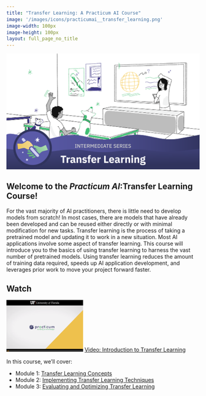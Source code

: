 ```yaml
---
title: "Transfer Learning: A Practicum AI Course"
image: '/images/icons/practicumai__transfer_learning.png'
image-width: 100px
image-height: 100px
layout: full_page_no_title
---
```


![Transfer Learning Course banner](/images/transfer_learning_course_banner.png)

## Welcome to the *Practicum AI*:Transfer Learning Course! 

For the vast majority of AI practitioners, there is little need to develop models from scratch! In most cases, there are models that have already been developed and can be reused either directly or with minimal modification for new tasks. Transfer learning is the process of taking a pretrained model and updating it to work in a new situation. Most AI applications involve some aspect of transfer learning. This course will introduce you to the basics of using transfer learning to harness the vast number of pretrained models. Using transfer learning reduces the amount of training data required, speeds up AI application development, and leverages prior work to move your project forward faster.

## Watch

[![Thumbnail screenshot of a Practicum AI video](/images/video_thumbnail.png)](https://mediasite.video.ufl.edu/Mediasite/Play/0b155340efa54838ba1db49377ccf68e1d) [Video: Introduction to Transfer Learning](https://mediasite.video.ufl.edu/Mediasite/Play/0b155340efa54838ba1db49377ccf68e1d)

In this course, we’ll cover:

* Module 1: [Transfer Learning Concepts](01_transfer_learning_concepts.md)
* Module 2: [Implementing Transfer Learning Techniques](02_implementing_tl_techniques.md)
* Module 3: [Evaluating and Optimizing Transfer Learning](03_evaluate_optimize.md)

